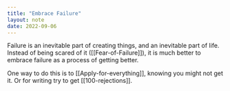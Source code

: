 ```yaml
---
title: "Embrace Failure"
layout: note
date: 2022-09-06
---
```


Failure is an inevitable part of creating things, and an inevitable part of life. Instead of  being scared of it ([[Fear-of-Failure]]), it is much better to embrace failure as a process of getting better.

One way to do this is to [[Apply-for-everything]], knowing you might not get it. Or for writing try to get [[100-rejections]].
